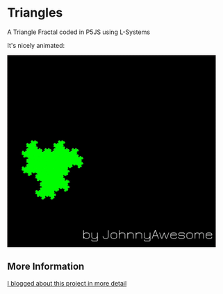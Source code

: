 # Triangles
A Triangle Fractal coded in P5JS using L-Systems

It's nicely animated:

![Triangle Fractal](https://github.com/johnnyawesome/Triangles/blob/master/Triangles/DemoImages/Triangle.gif)

## More Information

[I blogged about this project in more detail](https://breaksome.tech/coding-a-triangle-fractal-in-p5js-using-l-systems/)
